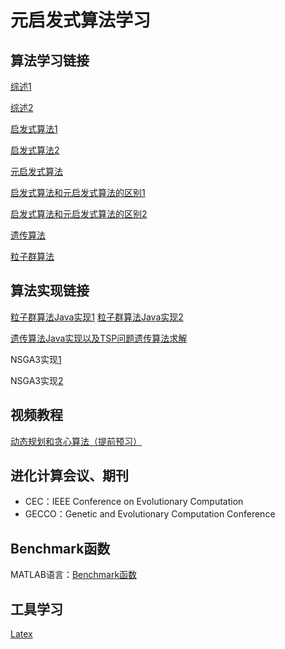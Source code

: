 # 元启发式算法学习

## 算法学习链接

[综述1](https://leovan.me/cn/2019/04/heuristic-algorithms/)

[综述2](https://blog.csdn.net/xujinpeng99/article/details/8947816)

[启发式算法1](https://www.zhihu.com/question/27666809/answer/43395837)

[启发式算法2](https://blog.csdn.net/changjiongjiong/article/details/71171898)

[元启发式算法](https://baike.baidu.com/item/%E5%85%83%E5%90%AF%E5%8F%91%E5%BC%8F%E7%AE%97%E6%B3%95)

[启发式算法和元启发式算法的区别1](https://www.zhihu.com/question/36635796)

[启发式算法和元启发式算法的区别2](https://zhuanlan.zhihu.com/p/37199993)

[遗传算法](https://blog.csdn.net/u010451580/article/details/51178225)

[粒子群算法](https://blog.csdn.net/niuyongjie/article/details/1569671)


## 算法实现链接

[粒子群算法Java实现1](https://blog.csdn.net/qq_27124771/article/details/80945337)
[粒子群算法Java实现2](https://www.cnblogs.com/mrpod2g/p/4575185.html)

[遗传算法Java实现以及TSP问题遗传算法求解](https://www.cnblogs.com/biaoyu/archive/2012/10/02/2710267.html)

NSGA3实现[1](https://blog.csdn.net/qq_40434430/article/details/88949293)

NSGA3实现[2](https://blog.csdn.net/wayjj/article/details/78954506)



## 视频教程

[动态规划和贪心算法（提前预习）](https://www.bilibili.com/video/av18109226/?p=9)



## 进化计算会议、期刊

* CEC：IEEE Conference on Evolutionary Computation
* GECCO：Genetic and Evolutionary Computation Conference

## Benchmark函数

MATLAB语言：[Benchmark函数](http://benchmarkfcns.xyz/fcns)



## 工具学习

[Latex](http://liuchengxu.org/blog-cn/posts/quick-latex/)